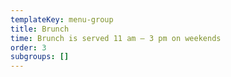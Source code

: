 ```yaml
---
templateKey: menu-group
title: Brunch
time: Brunch is served 11 am – 3 pm on weekends
order: 3
subgroups: []
---
```


